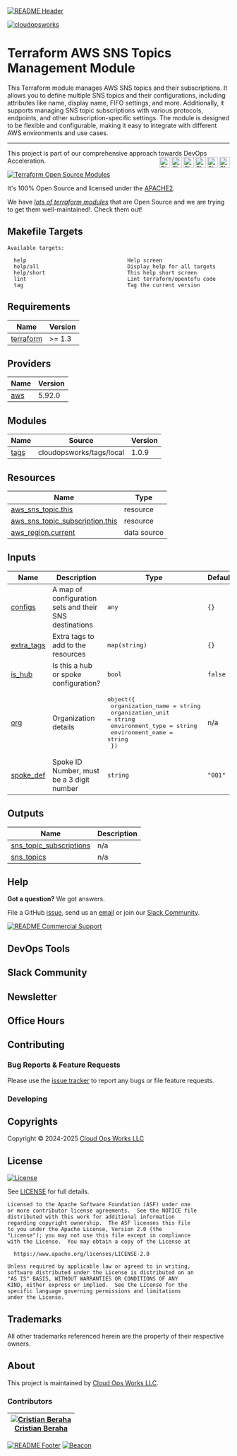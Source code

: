<!-- 
  ** DO NOT EDIT THIS FILE
  ** 
  ** This file was automatically generated. 
  ** 1) Make all changes to `README.yaml` 
  ** 2) Run `make init` (you only need to do this once)
  ** 3) Run`make readme` to rebuild this file. 
  -->
[![README Header][readme_header_img]][readme_header_link]

[![cloudopsworks][logo]](https://cloudops.works/)

# Terraform AWS SNS Topics Management Module




This Terraform module manages AWS SNS topics and their subscriptions. It allows you to define multiple SNS 
topics and their configurations, including attributes like name, display name, FIFO settings, and more. 
Additionally, it supports managing SNS topic subscriptions with various protocols, endpoints, and other 
subscription-specific settings. The module is designed to be flexible and configurable, making it easy to 
integrate with different AWS environments and use cases.


---

This project is part of our comprehensive approach towards DevOps Acceleration. 
[<img align="right" title="Share via Email" width="24" height="24" src="https://docs.cloudops.works/images/ionicons/ios-mail.svg"/>][share_email]
[<img align="right" title="Share on Google+" width="24" height="24" src="https://docs.cloudops.works/images/ionicons/logo-googleplus.svg" />][share_googleplus]
[<img align="right" title="Share on Facebook" width="24" height="24" src="https://docs.cloudops.works/images/ionicons/logo-facebook.svg" />][share_facebook]
[<img align="right" title="Share on Reddit" width="24" height="24" src="https://docs.cloudops.works/images/ionicons/logo-reddit.svg" />][share_reddit]
[<img align="right" title="Share on LinkedIn" width="24" height="24" src="https://docs.cloudops.works/images/ionicons/logo-linkedin.svg" />][share_linkedin]
[<img align="right" title="Share on Twitter" width="24" height="24" src="https://docs.cloudops.works/images/ionicons/logo-twitter.svg" />][share_twitter]


[![Terraform Open Source Modules](https://docs.cloudops.works/images/terraform-open-source-modules.svg)][terraform_modules]



It's 100% Open Source and licensed under the [APACHE2](LICENSE).







We have [*lots of terraform modules*][terraform_modules] that are Open Source and we are trying to get them well-maintained!. Check them out!













## Makefile Targets
```
Available targets:

  help                                Help screen
  help/all                            Display help for all targets
  help/short                          This help short screen
  lint                                Lint terraform/opentofu code
  tag                                 Tag the current version

```
## Requirements

| Name | Version |
|------|---------|
| <a name="requirement_terraform"></a> [terraform](#requirement\_terraform) | >= 1.3 |

## Providers

| Name | Version |
|------|---------|
| <a name="provider_aws"></a> [aws](#provider\_aws) | 5.92.0 |

## Modules

| Name | Source | Version |
|------|--------|---------|
| <a name="module_tags"></a> [tags](#module\_tags) | cloudopsworks/tags/local | 1.0.9 |

## Resources

| Name | Type |
|------|------|
| [aws_sns_topic.this](https://registry.terraform.io/providers/hashicorp/aws/latest/docs/resources/sns_topic) | resource |
| [aws_sns_topic_subscription.this](https://registry.terraform.io/providers/hashicorp/aws/latest/docs/resources/sns_topic_subscription) | resource |
| [aws_region.current](https://registry.terraform.io/providers/hashicorp/aws/latest/docs/data-sources/region) | data source |

## Inputs

| Name | Description | Type | Default | Required |
|------|-------------|------|---------|:--------:|
| <a name="input_configs"></a> [configs](#input\_configs) | A map of configuration sets and their SNS destinations | `any` | `{}` | no |
| <a name="input_extra_tags"></a> [extra\_tags](#input\_extra\_tags) | Extra tags to add to the resources | `map(string)` | `{}` | no |
| <a name="input_is_hub"></a> [is\_hub](#input\_is\_hub) | Is this a hub or spoke configuration? | `bool` | `false` | no |
| <a name="input_org"></a> [org](#input\_org) | Organization details | <pre>object({<br/>    organization_name = string<br/>    organization_unit = string<br/>    environment_type  = string<br/>    environment_name  = string<br/>  })</pre> | n/a | yes |
| <a name="input_spoke_def"></a> [spoke\_def](#input\_spoke\_def) | Spoke ID Number, must be a 3 digit number | `string` | `"001"` | no |

## Outputs

| Name | Description |
|------|-------------|
| <a name="output_sns_topic_subscriptions"></a> [sns\_topic\_subscriptions](#output\_sns\_topic\_subscriptions) | n/a |
| <a name="output_sns_topics"></a> [sns\_topics](#output\_sns\_topics) | n/a |



## Help

**Got a question?** We got answers. 

File a GitHub [issue](https://github.com/cloudopsworks/terraform-module-aws-sns-topics/issues), send us an [email][email] or join our [Slack Community][slack].

[![README Commercial Support][readme_commercial_support_img]][readme_commercial_support_link]

## DevOps Tools

## Slack Community


## Newsletter

## Office Hours

## Contributing

### Bug Reports & Feature Requests

Please use the [issue tracker](https://github.com/cloudopsworks/terraform-module-aws-sns-topics/issues) to report any bugs or file feature requests.

### Developing




## Copyrights

Copyright © 2024-2025 [Cloud Ops Works LLC](https://cloudops.works)





## License 

[![License](https://img.shields.io/badge/License-Apache%202.0-blue.svg)](https://opensource.org/licenses/Apache-2.0) 

See [LICENSE](LICENSE) for full details.

    Licensed to the Apache Software Foundation (ASF) under one
    or more contributor license agreements.  See the NOTICE file
    distributed with this work for additional information
    regarding copyright ownership.  The ASF licenses this file
    to you under the Apache License, Version 2.0 (the
    "License"); you may not use this file except in compliance
    with the License.  You may obtain a copy of the License at

      https://www.apache.org/licenses/LICENSE-2.0

    Unless required by applicable law or agreed to in writing,
    software distributed under the License is distributed on an
    "AS IS" BASIS, WITHOUT WARRANTIES OR CONDITIONS OF ANY
    KIND, either express or implied.  See the License for the
    specific language governing permissions and limitations
    under the License.









## Trademarks

All other trademarks referenced herein are the property of their respective owners.

## About

This project is maintained by [Cloud Ops Works LLC][website]. 


### Contributors

|  [![Cristian Beraha][berahac_avatar]][berahac_homepage]<br/>[Cristian Beraha][berahac_homepage] |
|---|

  [berahac_homepage]: https://github.com/berahac
  [berahac_avatar]: https://github.com/berahac.png?size=50

[![README Footer][readme_footer_img]][readme_footer_link]
[![Beacon][beacon]][website]

  [logo]: https://cloudops.works/logo-300x69.svg
  [docs]: https://cowk.io/docs?utm_source=github&utm_medium=readme&utm_campaign=cloudopsworks/terraform-module-aws-sns-topics&utm_content=docs
  [website]: https://cowk.io/homepage?utm_source=github&utm_medium=readme&utm_campaign=cloudopsworks/terraform-module-aws-sns-topics&utm_content=website
  [github]: https://cowk.io/github?utm_source=github&utm_medium=readme&utm_campaign=cloudopsworks/terraform-module-aws-sns-topics&utm_content=github
  [jobs]: https://cowk.io/jobs?utm_source=github&utm_medium=readme&utm_campaign=cloudopsworks/terraform-module-aws-sns-topics&utm_content=jobs
  [hire]: https://cowk.io/hire?utm_source=github&utm_medium=readme&utm_campaign=cloudopsworks/terraform-module-aws-sns-topics&utm_content=hire
  [slack]: https://cowk.io/slack?utm_source=github&utm_medium=readme&utm_campaign=cloudopsworks/terraform-module-aws-sns-topics&utm_content=slack
  [linkedin]: https://cowk.io/linkedin?utm_source=github&utm_medium=readme&utm_campaign=cloudopsworks/terraform-module-aws-sns-topics&utm_content=linkedin
  [twitter]: https://cowk.io/twitter?utm_source=github&utm_medium=readme&utm_campaign=cloudopsworks/terraform-module-aws-sns-topics&utm_content=twitter
  [testimonial]: https://cowk.io/leave-testimonial?utm_source=github&utm_medium=readme&utm_campaign=cloudopsworks/terraform-module-aws-sns-topics&utm_content=testimonial
  [office_hours]: https://cloudops.works/office-hours?utm_source=github&utm_medium=readme&utm_campaign=cloudopsworks/terraform-module-aws-sns-topics&utm_content=office_hours
  [newsletter]: https://cowk.io/newsletter?utm_source=github&utm_medium=readme&utm_campaign=cloudopsworks/terraform-module-aws-sns-topics&utm_content=newsletter
  [email]: https://cowk.io/email?utm_source=github&utm_medium=readme&utm_campaign=cloudopsworks/terraform-module-aws-sns-topics&utm_content=email
  [commercial_support]: https://cowk.io/commercial-support?utm_source=github&utm_medium=readme&utm_campaign=cloudopsworks/terraform-module-aws-sns-topics&utm_content=commercial_support
  [we_love_open_source]: https://cowk.io/we-love-open-source?utm_source=github&utm_medium=readme&utm_campaign=cloudopsworks/terraform-module-aws-sns-topics&utm_content=we_love_open_source
  [terraform_modules]: https://cowk.io/terraform-modules?utm_source=github&utm_medium=readme&utm_campaign=cloudopsworks/terraform-module-aws-sns-topics&utm_content=terraform_modules
  [readme_header_img]: https://cloudops.works/readme/header/img
  [readme_header_link]: https://cloudops.works/readme/header/link?utm_source=github&utm_medium=readme&utm_campaign=cloudopsworks/terraform-module-aws-sns-topics&utm_content=readme_header_link
  [readme_footer_img]: https://cloudops.works/readme/footer/img
  [readme_footer_link]: https://cloudops.works/readme/footer/link?utm_source=github&utm_medium=readme&utm_campaign=cloudopsworks/terraform-module-aws-sns-topics&utm_content=readme_footer_link
  [readme_commercial_support_img]: https://cloudops.works/readme/commercial-support/img
  [readme_commercial_support_link]: https://cloudops.works/readme/commercial-support/link?utm_source=github&utm_medium=readme&utm_campaign=cloudopsworks/terraform-module-aws-sns-topics&utm_content=readme_commercial_support_link
  [share_twitter]: https://twitter.com/intent/tweet/?text=Terraform+AWS+SNS+Topics+Management+Module&url=https://github.com/cloudopsworks/terraform-module-aws-sns-topics
  [share_linkedin]: https://www.linkedin.com/shareArticle?mini=true&title=Terraform+AWS+SNS+Topics+Management+Module&url=https://github.com/cloudopsworks/terraform-module-aws-sns-topics
  [share_reddit]: https://reddit.com/submit/?url=https://github.com/cloudopsworks/terraform-module-aws-sns-topics
  [share_facebook]: https://facebook.com/sharer/sharer.php?u=https://github.com/cloudopsworks/terraform-module-aws-sns-topics
  [share_googleplus]: https://plus.google.com/share?url=https://github.com/cloudopsworks/terraform-module-aws-sns-topics
  [share_email]: mailto:?subject=Terraform+AWS+SNS+Topics+Management+Module&body=https://github.com/cloudopsworks/terraform-module-aws-sns-topics
  [beacon]: https://ga-beacon.cloudops.works/G-7XWMFVFXZT/cloudopsworks/terraform-module-aws-sns-topics?pixel&cs=github&cm=readme&an=terraform-module-aws-sns-topics
